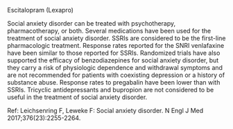 Escitalopram (Lexapro)

Social anxiety disorder can be treated with psychotherapy, pharmacotherapy, or both. Several medications have been used for the treatment of social anxiety disorder. SSRIs are considered to be the first-line pharmacologic treatment. Response rates reported for the SNRI venlafaxine have been similar to those reported for SSRIs. Randomized trials have also supported the efficacy of benzodiazepines for social anxiety disorder, but they carry a risk of physiologic dependence and withdrawal symptoms and are not recommended for patients with coexisting depression or a history of substance abuse. Response rates to pregabalin have been lower than with SSRIs. Tricyclic antidepressants and bupropion are not considered to be useful in the treatment of social anxiety disorder.

Ref: Leichsenring F, Leweke F: Social anxiety disorder. N Engl J Med 2017;376(23):2255-2264.